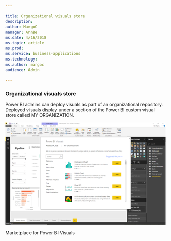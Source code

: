 ```yaml
---

title: Organizational visuals store
description: 
author: MargoC
manager: AnnBe
ms.date: 4/16/2018
ms.topic: article
ms.prod: 
ms.service: business-applications
ms.technology: 
ms.author: margoc
audience: Admin

---
```

### Organizational visuals store 



Power BI admins can deploy visuals as part of an organizational repository.
Deployed visuals display under a section of the Power BI custom visual store
called MY ORGANIZATION.

![A screenshot of the marketplace for Power BI Visuals](media/organizational-visuals-store-1.png "A screenshot of the marketplace for Power BI Visuals")

Marketplace for Power BI Visuals




